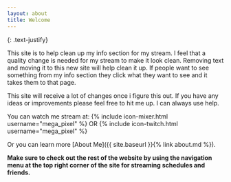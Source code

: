 ```yaml
---
layout: about
title: Welcome
---
```


{: .text-justify}

This site is to help clean up my info section for my stream. I feel that a quality change is needed for my stream to make it look clean. Removing text and moving it to this new site will help clean it up. If people want to see something from my info section they click what they want to see and it takes them to that page.

This site will receive a lot of changes once i figure this out. If you have any ideas or improvements please feel free to hit me up. I can always use help.

You can watch me stream at: {% include icon-mixer.html username="mega_pixel" %} OR {% include icon-twitch.html username="mega_pixel" %}

Or you can learn more [About Me]({{ site.baseurl }}{% link about.md %}).

**Make sure to check out the rest of the website by using the navigation menu at the top right corner of the site for streaming schedules and friends.**